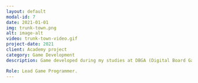 ```yaml
---
layout: default
modal-id: 7
date: 2021-01-01
img: trunk-town.png
alt: image-alt
video: trunk-town-video.gif
project-date: 2021
client: Academy project
category: Game Development
description: Game developed during my studies at DBGA (Digital Board Game Academy). It's a casual single-player mobile game in which the Player has to build and expand a village in a wood. In order to build and upgrade the Buildings, the Player has to gain Resources by playing a Memory Game. Each built Building produces a certain amount of Coins over time that needs to be spent in order to play the Memory Game.

Role: Lead Game Programmer.
---
```

